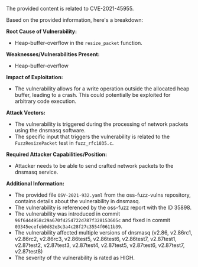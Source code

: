 The provided content is related to CVE-2021-45955.

Based on the provided information, here's a breakdown:

**Root Cause of Vulnerability:**
*   Heap-buffer-overflow in the `resize_packet` function.

**Weaknesses/Vulnerabilities Present:**
*   Heap-buffer-overflow

**Impact of Exploitation:**
*   The vulnerability allows for a write operation outside the allocated heap buffer, leading to a crash. This could potentially be exploited for arbitrary code execution.

**Attack Vectors:**
*   The vulnerability is triggered during the processing of network packets using the dnsmasq software.
* The specific input that triggers the vulnerability is related to the `FuzzResizePacket` test in `fuzz_rfc1035.c`.

**Required Attacker Capabilities/Position:**
*   Attacker needs to be able to send crafted network packets to the dnsmasq service.

**Additional Information:**

*   The provided file `OSV-2021-932.yaml` from the oss-fuzz-vulns repository, contains details about the vulnerability in dnsmasq.
*   The vulnerability is referenced by the oss-fuzz report with the ID 35898.
*   The vulnerability was introduced in commit `96f6444958c29a670f4254722d787f328153605c` and fixed in commit `03345ecefeb0d82e3c3a4c28f27c3554f0611b39`.
*   The vulnerability affected multiple versions of dnsmasq (v2.86, v2.86rc1, v2.86rc2, v2.86rc3, v2.86test5, v2.86test6, v2.86test7, v2.87test1, v2.87test2, v2.87test3, v2.87test4, v2.87test5, v2.87test6, v2.87test7, v2.87test8)
*   The severity of the vulnerability is rated as HIGH.